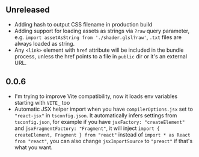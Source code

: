 ## Unreleased

- Adding hash to output CSS filename in production build
- Adding support for loading assets as strings via `?raw` query parameter, e.g. `import assetAsString from './shader.glsl?raw'`, `.txt` files are always loaded as string.
- Any `<link>` element with `href` attribute will be included in the bundle process, unless the href points to a file in `public` dir or it's an external URL.

## 0.0.6

- I'm trying to improve Vite compatibility, now it loads env variables starting with `VITE_` too
- Automatic JSX helper import when you have `compilerOptions.jsx` set to `"react-jsx"` in `tsconfig.json`. It automatically infers settings from `tsconfig.json`, for example if you have `jsxFactory: "createElement"` and `jsxFragmentFactory: "Fragment"`, it will inject `import { createElement, Fragment } from "react"` instead of `import * as React from "react"`, you can also change `jsxImportSource` to `"preact"` if that's what you want.
